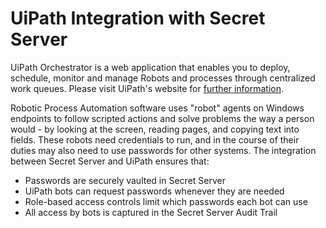 [title]: # (UiPath)
[tags]: # (introduction)
[priority]: # (1)
# UiPath Integration with Secret Server

UiPath Orchestrator is a web application that enables you to deploy, schedule, monitor and manage Robots and processes through  centralized work queues. Please visit UiPath's website for [further information](https://www.uipath.com/developers/video-tutorials/introduction-to-uipath).

Robotic Process Automation software uses "robot" agents on Windows endpoints to follow scripted actions and solve problems the way a person would - by looking at the screen, reading pages, and copying text into fields.  These robots need credentials to run, and in the course of their duties may also need to use passwords for other systems.  The integration between Secret Server and UiPath ensures that:

* Passwords are securely vaulted in Secret Server
* UiPath bots can request passwords whenever they are needed
* Role-based access controls limit which passwords each bot can use
* All access by bots is captured in the Secret Server Audit Trail
